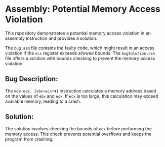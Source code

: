 # Assembly: Potential Memory Access Violation

This repository demonstrates a potential memory access violation in an assembly instruction and provides a solution.

The `bug.asm` file contains the faulty code, which might result in an access violation if the `ecx` register exceeds allowed bounds. The `bugSolution.asm` file offers a solution with bounds checking to prevent the memory access violation.

## Bug Description:
The `mov eax, [ebx+ecx*4]` instruction calculates a memory address based on the values of `ebx` and `ecx`.  If `ecx` is too large, this calculation may exceed available memory, leading to a crash.

## Solution:
The solution involves checking the bounds of `ecx` before performing the memory access. This check prevents potential overflows and keeps the program from crashing.